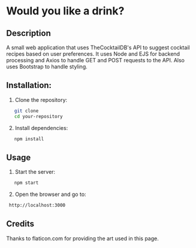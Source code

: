 # Would you like a drink?

## Description
A small web application that uses TheCocktailDB's API to suggest cocktail recipes based on user preferences. It uses Node and EJS for backend processing and Axios to handle GET and POST requests to the API. Also uses Bootstrap to handle styling.

## Installation:
1. Clone the repository:
```sh
   git clone
   cd your-repository
```
2. Install dependencies:
```sh
   npm install
```

## Usage
1. Start the server:
```sh
   npm start
```
2. Open the browser and go to:
```sh
 http://localhost:3000
```

## Credits
Thanks to flaticon.com for providing the art used in this page.